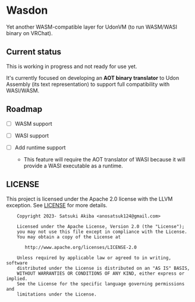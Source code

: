 # Wasdon

Yet another WASM-compatible layer for UdonVM (to run WASM/WASI binary on VRChat).

## Current status

This is working in progress and not ready for use yet.

It's currently focused on developing an **AOT binary translator** to Udon Assembly (its text representation) to support full compatibility with WASI/WASM.

## Roadmap

- [ ] WASM support

- [ ] WASI support

- [ ] Add runtime support
  - This feature will require the AOT translator of WASI because it will provide a WASI executable as a runtime.

## LICENSE

This project is licensed under the Apache 2.0 license with the LLVM exception. See [LICENSE](LICENSE) for more details.

```
    Copyright 2023- Satsuki Akiba <anosatsuk124@gmail.com>

    Licensed under the Apache License, Version 2.0 (the "License");
    you may not use this file except in compliance with the License.
    You may obtain a copy of the License at

       http://www.apache.org/licenses/LICENSE-2.0

    Unless required by applicable law or agreed to in writing, software
    distributed under the License is distributed on an "AS IS" BASIS,
    WITHOUT WARRANTIES OR CONDITIONS OF ANY KIND, either express or implied.
    See the License for the specific language governing permissions and
    limitations under the License.
```
